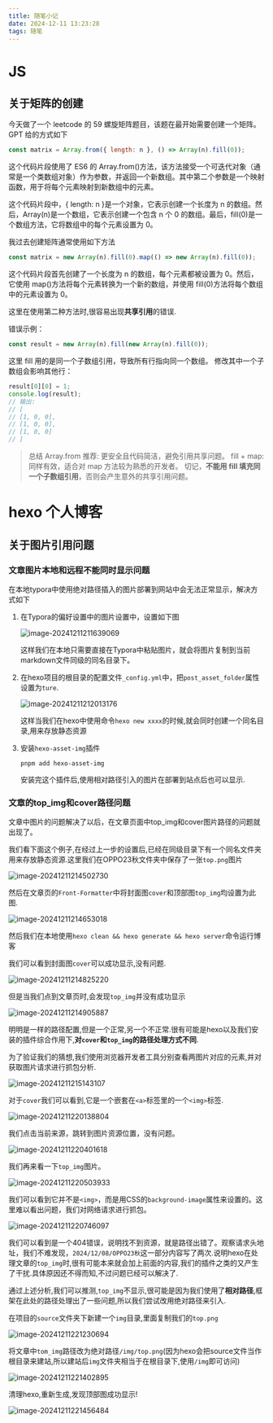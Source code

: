 ```yaml
---
title: 随笔小记
date: 2024-12-11 13:23:28
tags: 随笔
---
```


# JS

## 关于矩阵的创建

今天做了一个 leetcode 的 59 螺旋矩阵题目，该题在最开始需要创建一个矩阵。GPT 给的方式如下

```js
const matrix = Array.from({ length: n }, () => Array(n).fill(0));
```

这个代码片段使用了 ES6 的 Array.from()方法，该方法接受一个可迭代对象（通常是一个类数组对象）作为参数，并返回一个新数组。其中第二个参数是一个映射函数，用于将每个元素映射到新数组中的元素。

这个代码片段中，{ length: n }是一个对象，它表示创建一个长度为 n 的数组。然后，Array(n)是一个数组，它表示创建一个包含 n 个 0 的数组。最后，fill(0)是一个数组方法，它将数组中的每个元素设置为 0。

我过去创建矩阵通常使用如下方法

```js
const matrix = new Array(n).fill(0).map(() => new Array(n).fill(0));
```

这个代码片段首先创建了一个长度为 n 的数组，每个元素都被设置为 0。然后，它使用 map()方法将每个元素转换为一个新的数组，并使用 fill(0)方法将每个数组中的元素设置为 0。

这里在使用第二种方法时,很容易出现**共享引用**的错误.

错误示例：

```javascript
const result = new Array(n).fill(new Array(n).fill(0));
```

这里 fill 用的是同一个子数组引用，导致所有行指向同一个数组。
修改其中一个子数组会影响其他行：

```javascript
result[0][0] = 1;
console.log(result);
// 输出:
// [
// [1, 0, 0],
// [1, 0, 0],
// [1, 0, 0]
// ]
```

> 总结
> Array.from 推荐: 更安全且代码简洁，避免引用共享问题。
> fill + map: 同样有效，适合对 map 方法较为熟悉的开发者。
> 切记，**不能用 fill 填充同一个子数组引用**，否则会产生意外的共享引用问题。

# hexo 个人博客

## 关于图片引用问题
### 文章图片本地和远程不能同时显示问题
在本地typora中使用绝对路径插入的图片部署到网站中会无法正常显示，解决方式如下
1. 在Typora的偏好设置中的图片设置中，设置如下图

   ![image-20241211211639069](随笔小记/image-20241211211639069.png)

   这样我们在本地只需要直接在Typora中粘贴图片，就会将图片复制到当前markdown文件同级的同名目录下。

2. 在hexo项目的根目录的配置文件`_config.yml`中，把`post_asset_folder`属性设置为`ture`.

   ![image-20241211212013176](随笔小记/image-20241211212013176.png)

   这样当我们在hexo中使用命令`hexo new xxxx`的时候,就会同时创建一个同名目录,用来存放静态资源

3. 安装`hexo-asset-img`插件

   ```powe
   pnpm add hexo-asset-img
   ```

   安装完这个插件后,使用相对路径引入的图片在部署到站点后也可以显示.

### 文章的top_img和cover路径问题
文章中图片的问题解决了以后，在文章页面中top_img和cover图片路径的问题就出现了。

我们看下面这个例子,在经过上一步的设置后,已经在同级目录下有一个同名文件夹用来存放静态资源.这里我们在OPPO23秋文件夹中保存了一张`top.png`图片

![image-20241211214502730](随笔小记/image-20241211214502730.png)

然后在文章页的`Front-Formatter`中将封面图`cover`和顶部图`top_img`均设置为此图.

![image-20241211214653018](随笔小记/image-20241211214653018.png)

然后我们在本地使用`hexo clean && hexo generate && hexo server`命令运行博客

我们可以看到封面图`cover`可以成功显示,没有问题.

![image-20241211214825220](随笔小记/image-20241211214825220.png)

但是当我们点到文章页时,会发现`top_img`并没有成功显示

![image-20241211214905887](随笔小记/image-20241211214905887.png)

明明是一样的路径配置,但是一个正常,另一个不正常.很有可能是hexo以及我们安装的插件综合作用下,**对`cover`和`top_img`的路径处理方式不同**.

为了验证我们的猜想,我们使用浏览器开发者工具分别查看两图片对应的元素,并对获取图片请求进行抓包分析.

![image-20241211215143107](随笔小记/image-20241211215143107.png)

对于`cover`我们可以看到,它是一个嵌套在`<a>`标签里的一个`<img>`标签.

![image-20241211220138804](随笔小记/image-20241211220138804.png)

我们点击当前来源，跳转到图片资源位置，没有问题。

![image-20241211220401618](随笔小记/image-20241211220401618.png)

我们再来看一下`top_img`图片。

![image-20241211220503933](随笔小记/image-20241211220503933.png)

我们可以看到它并不是`<img>`，而是用CSS的`background-image`属性来设置的。这里难以看出问题，我们对网络请求进行抓包。

![image-20241211220746097](随笔小记/image-20241211220746097.png)

我们可以看到是一个404错误，说明找不到资源，就是路径出错了。观察请求头地址，我们不难发现，`2024/12/08/OPPO23秋`这一部分内容写了两次.说明hexo在处理文章的`top_img`时,很有可能本来就会加上前面的内容,我们的插件之类的又产生了干扰.具体原因还不得而知,不过问题已经可以解决了.

通过上述分析,我们可以推测,`top_img`不显示,很可能是因为我们使用了**相对路径**,框架在此处的路径处理出了一些问题,所以我们尝试改用绝对路径来引入.

在项目的`source`文件夹下新建一个`img`目录,里面复制我们的`top.png`

![image-20241211221230694](随笔小记/image-20241211221230694.png)

将文章中`tom_img`路径改为绝对路径`/img/top.png`(因为hexo会把source文件当作根目录来建站,所以建站后`img`文件夹相当于在根目录下,使用`/img`即可访问)

![image-20241211221402895](随笔小记/image-20241211221402895.png)

清理hexo,重新生成,发现顶部图成功显示!

![image-20241211221456484](随笔小记/image-20241211221456484.png)
